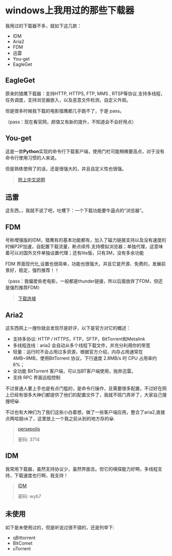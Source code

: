 # windows上我用过的那些下载器

我用过的下载器不多，就如下这几款：

* IDM
* Aria2
* FDM
* 迅雷
* You-get
* EagleGet
<!-- more -->
## EagleGet

原来的猎鹰下载器：支持HTTP, HTTPS, FTP, MMS , RTSP等协议.支持多线程，任务调度，支持浏览器嵌入，以及恶意文件检测，自定义外观。

但是很多时候我下载的电影猎鹰都几乎跑不了，于是 pass。

（pass：现在看官网，颜值又有新的提升，不知道会不会好用点）

## You-get

这是一款**Python**实现的命令行下载客户端，使用门栏可能稍微要高点，对于没有命令行使用习惯的人来说。

但是熟练使用了的话，还是很强大的，并且自定义性也很强。

> [附上中文说明](https://github.com/soimort/you-get/wiki/%E4%B8%AD%E6%96%87%E8%AF%B4%E6%98%8E)

## 迅雷

这东西，，我就不说了吧，吐槽下：一个下载功能要牛逼点的“浏览器”。

## FDM

号称增强版的IDM，猎鹰有的基本功能都有，加入了磁力链接支持以及没有速度的时候P2P加速，自配置下载流量，断点续传.支持模拟浏览器；单独代理，这意味着可以对国外文件单独设置代理；还有lite版，只有3M，没有多余功能

FDM 界面现代化,设置也很简单，功能也很强大，并且它是开源、免费的，发展前景好，稳定，强烈推荐！！

（pass：我偏爱些老电影，一般都是thunder链接，所以后面放弃了FDM，但还是强烈推荐FDM）

> [下载连接](https://www.freedownloadmanager.org/download.htm)

## Aria2

这东西网上一搜你就会发现尽是好评，以下是官方对它的概述：

* 支持多协议: HTTP / HTTPS，FTP，SFTP，BitTorrent和Metalink
* 多线程连线：aria2 会自动从多个线程下载文件，并充分利用你的带宽
* 轻量：运行时不会占用过多资源，根据官方介绍，内存占用通常在 4MB~9MB，使用BitTorrent 协议，下行速度 2.8MB/s 时 CPU 占用率约 6%；
* 全功能 BitTorrent 客户端，可以当BT客户端使用，抛弃迅雷。
* 支持 RPC 界面远程控制

不过普通人要上手也是有点门槛的，是命令行操作，且需要很多配置，不过好在网上已经有很多大神们都提供了他们的配置文件了，我就不班门弄斧了，大家自己搜搜吧😀.

不过也有大神们为了我们这些小白着想，做了一些客户端应用，整合了aria2,直接点两哈就ok了，这里放上一个我之前从别的地方存的😀.

> [persepolis](https://pan.baidu.com/s/1c20eKm8)
>
> 密码: 3714

## IDM

我常用下载器，虽然支持协议少，虽然界面丑。但它的嗅探能力好啊，多线程支持，下载速度也行啊，我支持！

> [IDM](https://pan.baidu.com/s/1dF306SL )
>
> 密码: wyb7

## 未使用

如下是未使用过的，但是听说过很不错的，还是列举下:

* qBittorrent
* BitComet
* uTorrent
